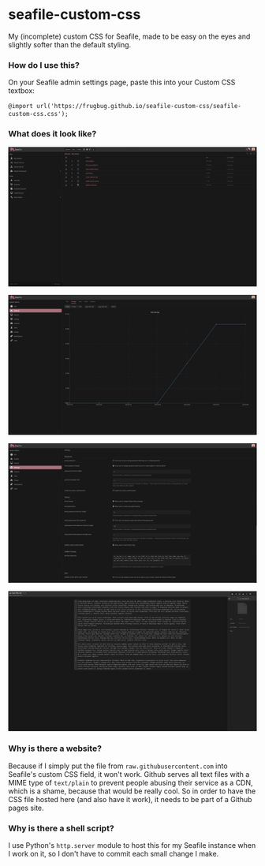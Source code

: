 # seafile-custom-css
My (incomplete) custom CSS for Seafile, made to be easy on the eyes and slightly softer than the default styling.

### How do I use this?
On your Seafile admin settings page, paste this into your Custom CSS textbox:
```
@import url('https://frugbug.github.io/seafile-custom-css/seafile-custom-css.css');
```

### What does it look like?
![screenshot](screenshots/1.png)  

![screenshot](screenshots/2.png)  

![screenshot](screenshots/3.png)  

![screenshot](screenshots/4.png)  

### Why is there a website?
Because if I simply put the file from `raw.githubusercontent.com` into Seafile's custom CSS field, it won't work. Github serves all text files with a MIME type of `text/plain` to prevent people abusing their service as a CDN, which is a shame, because that would be really cool. So in order to have the CSS file hosted here (and also have it work), it needs to be part of a Github pages site.

### Why is there a shell script?
I use Python's `http.server` module to host this for my Seafile instance when I work on it, so I don't have to commit each small change I make.
